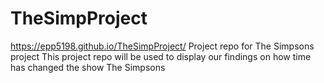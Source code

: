 # TheSimpProject
https://epp5198.github.io/TheSimpProject/
Project repo for The Simpsons project
This project repo will be used to display our findings on how time has changed the show The Simpsons
